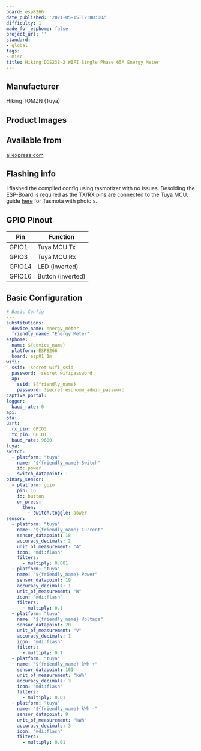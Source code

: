 ```yaml
---
board: esp8266
date_published: '2021-05-15T12:00:00Z'
difficulty: 1
made_for_esphome: false
project_url: ''
standard:
- global
tags:
- misc
title: Hiking DDS238-2 WIFI Single Phase 65A Energy Meter
---
```


## Manufacturer

Hiking TOMZN (Tuya)

## Product Images

## Available from

[aliexpress.com](https://www.aliexpress.com/item/1005002409492948.html)

## Flashing info

I flashed the compiled config using tasmotizer with no issues. Desolding the ESP-Board is required as the TX/RX pins are connected to the Tuya MCU, guide [here](https://github.com/krikk/Hiking-DDS238-2-WIFI-Din-Rail-Energy-Meter-flashing-Tasmota) for Tasmota with photo's.

## GPIO Pinout

| Pin    | Function          |
| ------ | ----------------- |
| GPIO1  | Tuya MCU Tx       |
| GPIO3  | Tuya MCU Rx       |
| GPIO14 | LED (inverted)    |
| GPIO16 | Button (inverted) |

## Basic Configuration

```yaml
# Basic Config
---
substitutions:
  device_name: energy_meter
  friendly_name: "Energy Meter"
esphome:
  name: ${device_name}
  platform: ESP8266
  board: esp01_1m
wifi:
  ssid: !secret wifi_ssid
  password: !secret wifipassword
  ap:
    ssid: ${friendly_name}
    password: !secret esphome_admin_password
captive_portal:
logger:
  baud_rate: 0
api:
ota:
uart:
  rx_pin: GPIO3
  tx_pin: GPIO1
  baud_rate: 9600
tuya:
switch:
  - platform: "tuya"
    name: "${friendly_name} Switch"
    id: power
    switch_datapoint: 1
binary_sensor:
  - platform: gpio
    pin: 16
    id: button
    on_press:
      then:
        - switch.toggle: power
sensor:
  - platform: "tuya"
    name: "${friendly_name} Current"
    sensor_datapoint: 18
    accuracy_decimals: 2
    unit_of_measurement: "A"
    icon: "mdi:flash"
    filters:
      - multiply: 0.001
  - platform: "tuya"
    name: "${friendly_name} Power"
    sensor_datapoint: 19
    accuracy_decimals: 1
    unit_of_measurement: "W"
    icon: "mdi:flash"
    filters:
      - multiply: 0.1
  - platform: "tuya"
    name: "${friendly_name} Voltage"
    sensor_datapoint: 20
    unit_of_measurement: "V"
    accuracy_decimals: 1
    icon: "mdi:flash"
    filters:
      - multiply: 0.1
  - platform: "tuya"
    name: "${friendly_name} kWh +"
    sensor_datapoint: 101
    unit_of_measurement: "kWh"
    accuracy_decimals: 3
    icon: "mdi:flash"
    filters:
      - multiply: 0.01
  - platform: "tuya"
    name: "${friendly_name} kWh -"
    sensor_datapoint: 9
    unit_of_measurement: "kWh"
    accuracy_decimals: 3
    icon: "mdi:flash"
    filters:
      - multiply: 0.01
```